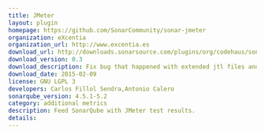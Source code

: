 ```yaml
---
title: JMeter
layout: plugin
homepage: https://github.com/SonarCommunity/sonar-jmeter
organization: eXcentia
organization_url: http://www.excentia.es
download_url: http://downloads.sonarsource.com/plugins/org/codehaus/sonar-plugins/jmeter/sonar-jmeter-plugin/0.3/sonar-jmeter-plugin-0.3.jar
download_version: 0.3
download_description: Fix bug that happened with extended jtl files and last JMeter versions, and non-HTTP requests are now considered, 
download_date: 2015-02-09
license: GNU LGPL 3
developers: Carlos Fillol Sendra,Antonio Calero
sonarqube_version: 4.5.1-5.2
category: additional metrics
description: Feed SonarQube with JMeter test results.
details: 
---
```

